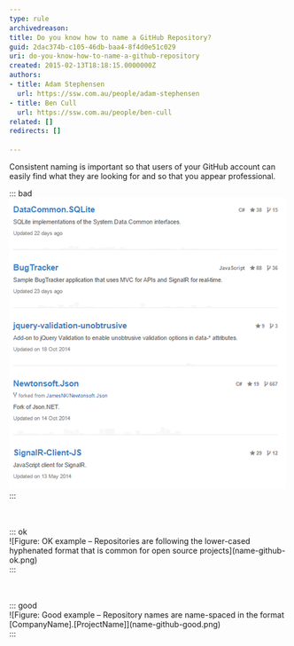 ```yaml
---
type: rule
archivedreason: 
title: Do you know how to name a GitHub Repository?
guid: 2dac374b-c105-46db-baa4-8f4d0e51c029
uri: do-you-know-how-to-name-a-github-repository
created: 2015-02-13T18:18:15.0000000Z
authors:
- title: Adam Stephensen
  url: https://ssw.com.au/people/adam-stephensen
- title: Ben Cull
  url: https://ssw.com.au/people/ben-cull
related: []
redirects: []

---
```


Consistent naming is important so that users of your GitHub account can easily find what they are looking for and so that you appear professional.

<!--endintro-->


::: bad  
![Figure: Bad example – Repository names are not consistently formatted](name-github-bad.png)  
:::
<dl class="image"><br><br>::: ok  <br>![Figure: OK example – Repositories are following the lower-cased hyphenated format that is common for open source projects](name-github-ok.png)  <br>:::<br></dl><dl><dl class="goodImage"><br><br>::: good  <br>![Figure: Good example – Repository names are name-spaced in the format [CompanyName].[ProjectName]](name-github-good.png)  <br>:::<br><dl>
</dl></dl></dl>
